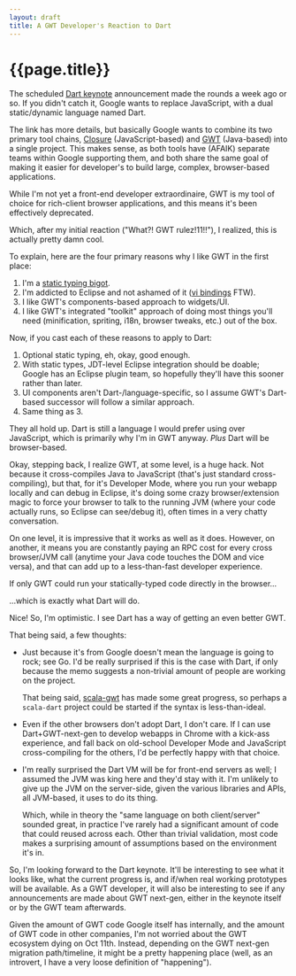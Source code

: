 ```yaml
---
layout: draft
title: A GWT Developer's Reaction to Dart
---
```


{{page.title}}
==============

The scheduled [Dart keynote](http://gotocon.com/aarhus-2011/presentation/Opening%20Keynote:%20Dart,%20a%20new%20programming%20language%20for%20structured%20web%20programming) announcement made the rounds a week ago or so. If you didn't catch it, Google wants to replace JavaScript, with a dual static/dynamic language named Dart.

The link has more details, but basically Google wants to combine its two primary tool chains, [Closure](http://code.google.com/closure/) (JavaScript-based) and [GWT](http://code.google.com/webtoolkit/) (Java-based) into a single project. This makes sense, as both tools have (AFAIK) separate teams within Google supporting them, and both share the same goal of making it easier for developer's to build large, complex, browser-based applications.

While I'm not yet a front-end developer extraordinaire, GWT is my tool of choice for rich-client browser applications, and this means it's been effectively deprecated.

Which, after my initial reaction ("What?! GWT rulez!11!!"), I realized, this is actually pretty damn cool.

To explain, here are the four primary reasons why I like GWT in the first place:

1. I'm a [static typing bigot](http://draconianoverlord.com/2010/11/24/why-im-a-static-typing-bigot.html).
2. I'm addicted to Eclipse and not ashamed of it ([vi bindings](http://www.viplugin.com/viplugin/) FTW).
3. I like GWT's components-based approach to widgets/UI.
4. I like GWT's integrated "toolkit" approach of doing most things you'll need (minification, spriting, i18n, browser tweaks, etc.) out of the box.

Now, if you cast each of these reasons to apply to Dart:

1. Optional static typing, eh, okay, good enough.
2. With static types, JDT-level Eclipse integration should be doable; Google has an Eclipse plugin team, so hopefully they'll have this sooner rather than later.
3. UI components aren't Dart-/language-specific, so I assume GWT's Dart-based successor will follow a similar approach.
4. Same thing as 3.

They all hold up. Dart is still a language I would prefer using over JavaScript, which is primarily why I'm in GWT anyway. *Plus* Dart will be browser-based.

Okay, stepping back, I realize GWT, at some level, is a huge hack. Not because it cross-compiles Java to JavaScript (that's just standard cross-compiling), but that, for it's Developer Mode, where you run your webapp locally and can debug in Eclipse, it's doing some crazy browser/extension magic to force your browser to talk to the running JVM (where your code actually runs, so Eclipse can see/debug it), often times in a very chatty conversation.

On one level, it is impressive that it works as well as it does. However, on another, it means you are constantly paying an RPC cost for every cross browser/JVM call (anytime your Java code touches the DOM and vice versa), and that can add up to a less-than-fast developer experience.

If only GWT could run your statically-typed code directly in the browser...

...which is exactly what Dart will do.

Nice!  So, I'm optimistic. I see Dart has a way of getting an even better GWT.

That being said, a few thoughts:

* Just because it's from Google doesn't mean the language is going to rock; see Go. I'd be really surprised if this is the case with Dart, if only because the memo suggests a non-trivial amount of people are working on the project.

  That being said, [scala-gwt](http://scalagwt.github.com/) has made some great progress, so perhaps a `scala-dart` project could be started if the syntax is less-than-ideal.

* Even if the other browsers don't adopt Dart, I don't care. If I can use Dart+GWT-next-gen to develop webapps in Chrome with a kick-ass experience, and fall back on old-school Developer Mode and JavaScript cross-compiling for the others, I'd be perfectly happy with that choice.

* I'm really surprised the Dart VM will be for front-end servers as well; I assumed the JVM was king here and they'd stay with it. I'm unlikely to give up the JVM on the server-side, given the various libraries and APIs, all JVM-based, it uses to do its thing.

  Which, while in theory the "same language on both client/server" sounded great, in practice I've rarely had a significant amount of code that could reused across each. Other than trivial validation, most code makes a surprising amount of assumptions based on the environment it's in.

So, I'm looking forward to the Dart keynote. It'll be interesting to see what it looks like, what the current progress is, and if/when real working prototypes will be available. As a GWT developer, it will also be interesting to see if any announcements are made about GWT next-gen, either in the keynote itself or by the GWT team afterwards.

Given the amount of GWT code Google itself has internally, and the amount of GWT code in other companies, I'm not worried about the GWT ecosystem dying on Oct 11th. Instead, depending on the GWT next-gen migration path/timeline, it might be a pretty happening place (well, as an introvert, I have a very loose definition of "happening").

